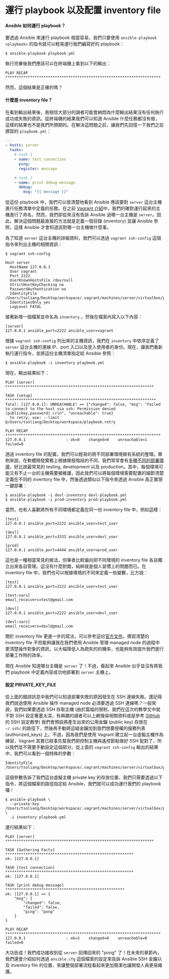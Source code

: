 # 運行 playbook 以及配置 inventory file

#### Ansible 如何運行 playbook？

要透過 Ansible 來運行 playbook 相當容易，我們只要使用 `ansible-playbook <playbook>` 的指令就可以輕易運行我們編寫好的 playbook：

```shell
$ ansible-playbook playbook.yml
```

執行完畢後我們應該可以在終端機上看到以下的輸出：

```
PLAY RECAP *********************************************************************
```

然而，這個結果是正確的嗎？

#### 什麼是 inventory file？

在看到輸出結果後，我相信大部分的讀者可能會納悶為什麼輸出結果沒有任何執行成功或失敗的資訊。從終端機的結果我們可以知道 Ansible 什麼任務都沒有做，這樣的結果也不是我們所預期的。在解決這問題之前，讓我們先回憶一下我們之前撰寫的 `playbook.yml`：

```yml
---
- hosts: server
  tasks:
    # task 1
    - name: test connection
      ping:
      register: message

    # task 2
    - name: print debug message
      debug:
        msg: "{{ message }}"
```

從這份 playbook 中，我們可以很清楚地看到 Ansible 應該要對 `server` 這台主機進行任務清單中定義的任務。在之前 [Vagrant 介紹](vagrant/tutorial.md)中，我們的確對運行起來的主機進行了命名，然而，我們卻從來沒有告訴 Ansible 過哪一台主機是 `server`。因此，解決這個問題最直接的方法就是定義一個目錄 (inventory) 並讓 Ansible 參照，這樣 Ansible 才會知道該對哪一台主機做什麼事。

為了知道 `server` 這台主機的詳細資料，我們可以透過 `vagrant ssh-config` 這個指令來列出主機的相關資訊：

```shell
$ vagrant ssh-config

Host server
  HostName 127.0.0.1
  User vagrant
  Port 2222
  UserKnownHostsFile /dev/null
  StrictHostKeyChecking no
  PasswordAuthentication no
  IdentityFile /Users/tsoliang/Desktop/workspace/.vagrant/machines/server/virtualbox/private_key
  IdentitiesOnly yes
  LogLevel FATAL
```

接著新增一個檔案並命名為 `inventory` ，然後在檔案內寫入以下內容：

```
[server]
127.0.0.1 ansible_port=2222 ansible_user=vagrant
```

根據 `vagrant ssh-config` 列出來的主機資訊，我們在 `inventory` 中依序定義了 `server` 這台主機的連線 IP、port 入口以及登入使用者的身份。現在，讓我們重新執行運行指令，並將這份主機清單指定給 Ansible 參照：

```shell
$ ansible-playbook -i inventory playbook.yml
```

現在，輸出結果如下：

```
PLAY [server] ******************************************************************

TASK [setup] *******************************************************************
fatal: [127.0.0.1]: UNREACHABLE! => {"changed": false, "msg": "Failed to connect to the host via ssh: Permission denied (publickey,password).\r\n", "unreachable": true}
  to retry, use: --limit @/Users/tsoliang/Desktop/workspace/playbook.retry

PLAY RECAP *********************************************************************
127.0.0.1                  : ok=0    changed=0    unreachable=1    failed=0
```

透過 inventory file 的配置，我們可以輕易的將不同部署環境做有系統的整理。舉例來說，在軟體開發實務上根據開發階段的不同，我們常常會有[多種不同的部署環境](https://en.wikipedia.org/wiki/Deployment_environment)，好比說最常見的 testing, development 以及 production。其中，每個環境可能又有不止一台的主機需要被維護，因此我們可以將每個環境需要配置的細節清楚定義在不同的 inventory file 中，然後透過類似以下指令來透過 Ansible 真正實現一鍵部署：

```shell
$ ansible-playbook -i devl-inventory devl-playbook.yml
$ ansible-playbook -i prod-inventory prod-playbook.yml
```

當然，也有人喜歡將所有不同環境都定義在同一份 inventory file 中，例如這樣：

```
[test]
127.0.0.1 ansible_port=2222 ansible_user=test_user

[devl]
127.0.0.1 ansible_port=3333 ansible_user=devl_user

[prod]
127.0.0.1 ansible_port=4444 ansible_user=prod_user
```

這也是一種相當常見的做法，但筆者比較偏向把不同環境的 inventory file 各自獨立出來各自管理。這沒有什麼對錯，純粹就是個人習慣上的問題而已。在 inventory file 中，我們也可以根據環境的不同來定義一些變數，比方說：

```
[test]
127.0.0.1 ansible_port=2222 ansible_user=test_user

[test:vars]
email_receivers=test@gmail.com

[devl]
127.0.0.1 ansible_port=2222 ansible_user=devl_user

[devl:vars]
email_receivers=devl@gmail.com
```

關於 inventory file 更進一步的寫法，可以參考這份[官方文件](http://docs.ansible.com/ansible/latest/intro_inventory.html)。撰寫清楚的 inventory file 不但能夠讓我在我們使用 Ansible 管理 managed node 的過程中更清楚操作對象的資訊，以大幅降低人為疏失的的機率，也能夠有效提升我們進行部署工作時的效率。

現在 Ansible 知道哪台主機是 `server` 了！不過，看起來 Ansible 似乎並沒有將我們 playbook 中定義內容成功地部署到 `server` 主機上。

#### 設定 PRIVATE_KEY_FILE

從上面的錯誤訊息中我們可以知道部署失敗的原因發生在 SSH 連線失敗。還記得我們說過使用 Ansible 操作 managed node 必須要透過 SSH 連線嗎？一般來說，我們如果要透過 SSH 存取主機 (由於篇幅的限制，我們在這次的教學文中就不對 SSH 設定著墨太深，有興趣的讀者可以上網搜尋相關資料或是參考 [GitHub](https://help.github.com/articles/generating-an-ssh-key/) 的 SSH 設定教學) 我們會預設將產生出來的公用金鑰 (public key) 存放在 `~/.ssh/` 的路徑下，然後再手動將這組金鑰加到我們想要授權的服務列表 (authorized_keys) 上。不過，因為我們是使用 Vagrant 建立起一台虛擬主機作為練習，Vagrant 其實已經事先幫我們把控制主機與遙控節點做好 SSH 配對了，所以我們並不需要手動設定這個部分。從上面的 `vagrant ssh-config` 輸出的結果中，我們可以看到一個特殊的參數：

```
IdentityFile /Users/tsoliang/Desktop/workspace/.vagrant/machines/server/virtualbox/private_key
```

這個參數告訴了我們這台虛擬主機 private key 的存放位置，我們只需要透過以下指令，將這個檔案的路徑指定給 Ansible，我們就可以成功運行我們的 playbook 囉！

```shell
$ ansible-playbook \
  --private-key /Users/tsoliang/Desktop/workspace/.vagrant/machines/server/virtualbox/private_key \
  -i inventory playbook.yml
```

運行結果如下：

```
PLAY [server] ******************************************************************

TASK [Gathering Facts] *********************************************************
ok: [127.0.0.1]

TASK [test connection] *********************************************************
ok: [127.0.0.1]

TASK [print debug message] *****************************************************
ok: [127.0.0.1] => {
    "msg": {
        "changed": false,
        "failed": false,
        "ping": "pong"
    }
}

PLAY RECAP *********************************************************************
127.0.0.1                  : ok=3    changed=0    unreachable=0    failed=0
```

大功告成！我們成功接收到從 `server` 回傳回來的 "pong" 了！在未來的章節內，我們還會介紹如何透過 `ansible.cfg` 這個檔案的設定來告訴 Ansible SSH 金鑰以及 inventory file 的位置，來讓整個部署流程看起來更加簡潔也讓開發人員更易維護。
